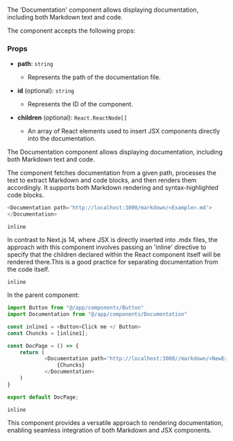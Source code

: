 # <Documentation>

The 'Documentation' component allows displaying documentation, including both Markdown text and code.

The component accepts the following props:

### Props

- **path**: `string`
  - Represents the path of the documentation file.

- **id** (optional): `string`
  - Represents the ID of the component.

- **children** (optional): `React.ReactNode[]`
  - An array of React elements used to insert JSX components directly into the documentation.

The Documentation component allows displaying documentation, including both Markdown text and code. 

The component fetches documentation from a given path, processes the text to extract Markdown and code blocks, and then renders them accordingly. It supports both Markdown rendering and syntax-highlighted code blocks. 

```javascript 
<Documentation path='http://localhost:3000/markdown/<Example>.md'>
</Documentation>
```

```inline```

In contrast to Next.js 14, where JSX is directly inserted into .mdx files, the approach with this component involves passing an 'inline' directive to specify that the children declared within the React component itself will be rendered there.This is a good practice for separating documentation from the code itself.


```inline```

In the parent component:

```javascript
import Button from "@/app/components/Button"
import Documentation from "@/app/components/Documentation"

const inline1 = <Button>Click me </ Button>
const Chuncks = [inline1];

const DocPage = () => {
    return (
            <Documentation path='http://localhost:3000//markdown/<NewExample>.md' >
                {Chuncks}
            </Documentation>
    )
}

export default DocPage;
```

```inline```





This component provides a versatile approach to rendering documentation, enabling seamless integration of both Markdown and JSX components.